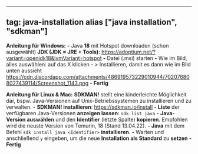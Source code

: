 
---
tag: java-installation
alias ["java installation", "sdkman"]
---

__Anleitung für Windows:__
**-** Java **18** mit Hotspot downloaden (schon ausgewählt)
**JDK (JDK = JRE + Tools)**: <https://adoptium.net/?variant=openjdk18&jvmVariant=hotspot>
**-** Datei (.msi) starten
**-** Wie im Bild, alles auswählen: auf das X klicken - > Installieren, damit es dann wie im Bild unten aussieht
https://cdn.discordapp.com/attachments/486919573229010944/702076808027439114/Screenshot_1143.png
**- Fertig**

__Anleitung für Linux & Mac:__
**SDKMAN!** stellt eine kinderleichte Möglichkeit dar, bspw. Java-Versionen auf Unix-Betriebssystemen zu installieren und zu verwalten.
**-** **SDKMAN! installieren**: <https://sdkman.io/install>
**-** **Liste** der verfügbaren Java-Versionen **anzeigen lassen**: `sdk list java`
**-** **Java-Version auswählen** und den **Identifier** (letzte Spalte) **kopieren**. Empfohlen wird die neuste Version von Temurin, 18 (Stand 13.04.22).
**-** **Java** mit dem Befehl `sdk install java <Identifier>` **installieren**.
**-** Warten und anschließend `y` eingeben, um die neue **Installation als Standard** zu **setzen**
**- Fertig**
